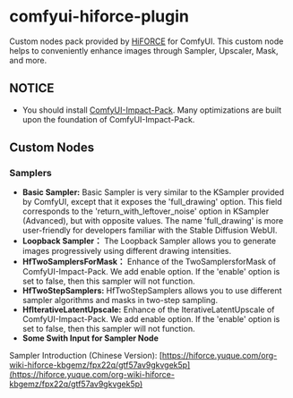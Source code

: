 # comfyui-hiforce-plugin


Custom nodes pack provided by [HiFORCE](https://www.hiforce.net) for ComfyUI. This custom node helps to conveniently enhance images through Sampler, Upscaler, Mask, and more.

## NOTICE 
* You should install [ComfyUI-Impact-Pack](https://github.com/ltdrdata/ComfyUI-Impact-Pack). Many optimizations are built upon the foundation of ComfyUI-Impact-Pack.


## Custom Nodes
### Samplers
* **Basic Sampler:** Basic Sampler is very similar to the KSampler provided by ComfyUI, except that it exposes the 'full_drawing' option. This field corresponds to the 'return_with_leftover_noise' option in KSampler (Advanced), but with opposite values. The name 'full_drawing' is more user-friendly for developers familiar with the Stable Diffusion WebUI.
* **Loopback Sampler：** The Loopback Sampler allows you to generate images progressively using different drawing intensities.
* **HfTwoSamplersForMask：** Enhance of the TwoSamplersforMask of ComfyUI-Impact-Pack. We add enable option. If the 'enable' option is set to false, then this sampler will not function.
* **HfTwoStepSamplers:** HfTwoStepSamplers allows you to use different sampler algorithms and masks in two-step sampling.
* **HfIterativeLatentUpscale:** Enhance of the IterativeLatentUpscale of ComfyUI-Impact-Pack. We add enable option. If the 'enable' option is set to false, then this sampler will not function.
* **Some Swith Input for Sampler Node**

Sampler Introduction (Chinese Version): [https://hiforce.yuque.com/org-wiki-hiforce-kbgemz/fpx22q/gtf57av9gkvgek5p](https://hiforce.yuque.com/org-wiki-hiforce-kbgemz/fpx22q/gtf57av9gkvgek5p)
